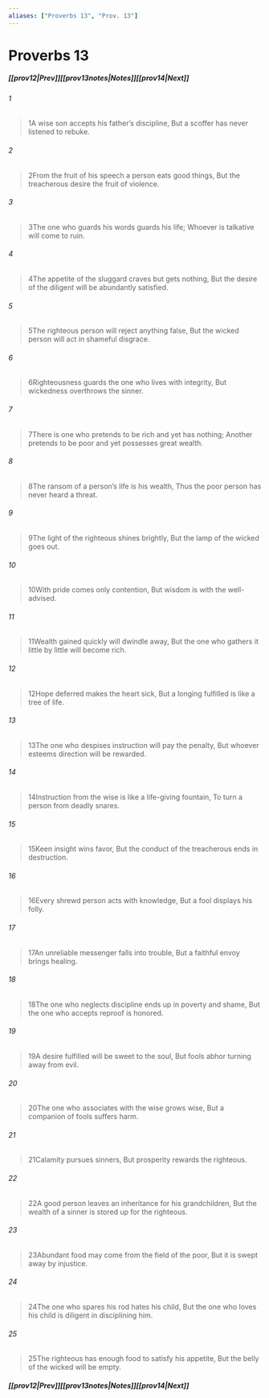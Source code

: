 ```yaml
---
aliases: ["Proverbs 13", "Prov. 13"]
---
```

# Proverbs 13
##### <span class=arrow-left></span>[[prov12|Prev]]<span class=navigation-separator></span>[[prov13notes|Notes]]<span class=navigation-separator></span>[[prov14|Next]]<span class=arrow-right></span>
###### 1
><span class=verse-first-poetry>1</span>A wise son accepts his father’s discipline,
>But a scoffer has never listened to rebuke.
###### 2
><span class=verse-body-poetry>2</span>From the fruit of his speech a person eats good things,
>But the treacherous desire the fruit of violence.
###### 3
><span class=verse-body-poetry>3</span>The one who guards his words guards his life;
>Whoever is talkative will come to ruin.
###### 4
><span class=verse-body-poetry>4</span>The appetite of the sluggard craves but gets nothing,
>But the desire of the diligent will be abundantly satisfied.
###### 5
><span class=verse-body-poetry>5</span>The righteous person will reject anything false,
>But the wicked person will act in shameful disgrace.
###### 6
><span class=verse-body-poetry>6</span>Righteousness guards the one who lives with integrity,
>But wickedness overthrows the sinner.
###### 7
><span class=verse-body-poetry>7</span>There is one who pretends to be rich and yet has nothing;
>Another pretends to be poor and yet possesses great wealth.
###### 8
><span class=verse-body-poetry>8</span>The ransom of a person’s life is his wealth,
>Thus the poor person has never heard a threat.
###### 9
><span class=verse-body-poetry>9</span>The light of the righteous shines brightly,
>But the lamp of the wicked goes out.
###### 10
><span class=verse-body-poetry>10</span>With pride comes only contention,
>But wisdom is with the well-advised.
###### 11
><span class=verse-body-poetry>11</span>Wealth gained quickly will dwindle away,
>But the one who gathers it little by little will become rich.
###### 12
><span class=verse-body-poetry>12</span>Hope deferred makes the heart sick,
>But a longing fulfilled is like a tree of life.
###### 13
><span class=verse-body-poetry>13</span>The one who despises instruction will pay the penalty,
>But whoever esteems direction will be rewarded.
###### 14
><span class=verse-body-poetry>14</span>Instruction from the wise is like a life-giving fountain,
>To turn a person from deadly snares.
###### 15
><span class=verse-body-poetry>15</span>Keen insight wins favor,
>But the conduct of the treacherous ends in destruction.
###### 16
><span class=verse-body-poetry>16</span>Every shrewd person acts with knowledge,
>But a fool displays his folly.
###### 17
><span class=verse-body-poetry>17</span>An unreliable messenger falls into trouble,
>But a faithful envoy brings healing.
###### 18
><span class=verse-body-poetry>18</span>The one who neglects discipline ends up in poverty and shame,
>But the one who accepts reproof is honored.
###### 19
><span class=verse-body-poetry>19</span>A desire fulfilled will be sweet to the soul,
>But fools abhor turning away from evil.
###### 20
><span class=verse-body-poetry>20</span>The one who associates with the wise grows wise,
>But a companion of fools suffers harm.
###### 21
><span class=verse-body-poetry>21</span>Calamity pursues sinners,
>But prosperity rewards the righteous.
###### 22
><span class=verse-body-poetry>22</span>A good person leaves an inheritance for his grandchildren,
>But the wealth of a sinner is stored up for the righteous.
###### 23
><span class=verse-body-poetry>23</span>Abundant food may come from the field of the poor,
>But it is swept away by injustice.
###### 24
><span class=verse-body-poetry>24</span>The one who spares his rod hates his child,
>But the one who loves his child is diligent in disciplining him.
###### 25
><span class=verse-body-poetry>25</span>The righteous has enough food to satisfy his appetite,
>But the belly of the wicked will be empty.
##### <span class=arrow-left></span>[[prov12|Prev]]<span class=navigation-separator></span>[[prov13notes|Notes]]<span class=navigation-separator></span>[[prov14|Next]]<span class=arrow-right></span>